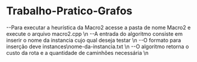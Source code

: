 # Trabalho-Pratico-Grafos
--Para executar a heurística da Macro2 acesse a pasta de nome Macro2 e execute o arquivo macro2.cpp \n
--A entrada do algoritmo consiste em inserir o nome da instancia cujo qual deseja testar \n
--O formato para inserção deve instances\nome-da-instancia.txt \n
--O algoritmo retorna o custo da rota e a quantidade de caminhões necessária \n
